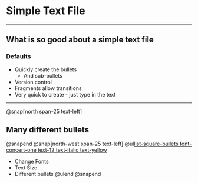 
# Simple Text File
---
## What is so good about a simple text file
### Defaults
- Quickly create the bullets
    - And sub-bullets
- Version control
- Fragments allow transitions
- Very quick to create - just type in the text

---
@snap[north span-25 text-left]
## Many different bullets
@snapend
@snap[north-west span-25 text-left]
@ul[list-square-bullets font-concert-one text-12 text-italic text-yellow](true)
- Change Fonts
- Text Size
- Different bullets
@ulend
@snapend
